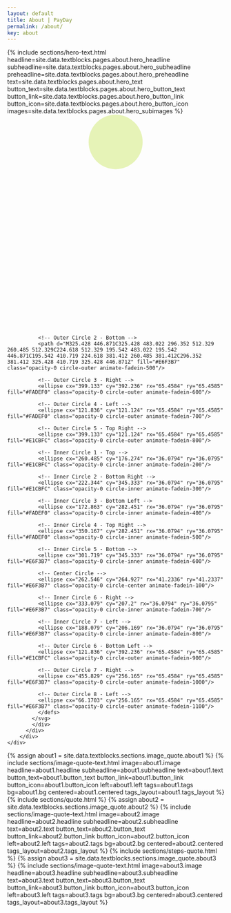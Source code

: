 ```yaml
---
layout: default
title: About | PayDay
permalink: /about/
key: about
---
```


<div class="px-4 pt-32 lg:pt-44">
  <div class="flex flex-col lg:flex-row items-center gap-8 max-w-7xl mx-auto h-full">
        <!-- Text Content -->
        {% include sections/hero-text.html 
          headline=site.data.textblocks.pages.about.hero_headline
          subheadline=site.data.textblocks.pages.about.hero_subheadline
          preheadline=site.data.textblocks.pages.about.hero_preheadline
          text=site.data.textblocks.pages.about.hero_text
          button_text=site.data.textblocks.pages.about.hero_button_text
          button_link=site.data.textblocks.pages.about.hero_button_link
          button_icon=site.data.textblocks.pages.about.hero_button_icon
          images=site.data.textblocks.pages.about.hero_subimages
          %}
        <!-- Image -->
        <div class="w-full h-full md:w-1/2 flex justify-end relative items-center">
          <div class="relative w-full flex-1 flex items-center justify-center">
            <!-- SVG with animated circles -->
            <div class="w-full max-w-md md:max-w-lg lg:max-w-xl">
            <svg class="w-full h-auto" width="522" height="513" viewBox="0 0 522 513" fill="none" xmlns="http://www.w3.org/2000/svg" xmlns:xlink="http://www.w3.org/1999/xlink">
              <!-- Outer Circle 1 - Top -->
              <ellipse cx="260.485" cy="65.4585" rx="64.9429" ry="65.4585" fill="#E6F3B7" class="opacity-0 circle-outer animate-fadein-400"/>
              
              <!-- Outer Circle 2 - Bottom -->
              <path d="M325.428 446.871C325.428 483.022 296.352 512.329 260.485 512.329C224.618 512.329 195.542 483.022 195.542 446.871C195.542 410.719 224.618 381.412 260.485 381.412C296.352 381.412 325.428 410.719 325.428 446.871Z" fill="#E6F3B7" class="opacity-0 circle-outer animate-fadein-500"/>
              
              <!-- Outer Circle 3 - Right -->
              <ellipse cx="399.133" cy="392.236" rx="65.4584" ry="65.4585" fill="#FADEF0" class="opacity-0 circle-outer animate-fadein-600"/>
              
              <!-- Outer Circle 4 - Left -->
              <ellipse cx="121.836" cy="121.124" rx="65.4584" ry="65.4585" fill="#FADEF0" class="opacity-0 circle-outer animate-fadein-700"/>
              
              <!-- Outer Circle 5 - Top Right -->
              <ellipse cx="399.133" cy="121.124" rx="65.4584" ry="65.4585" fill="#E1CBFC" class="opacity-0 circle-outer animate-fadein-800"/>
              
              <!-- Inner Circle 1 - Top -->
              <ellipse cx="260.485" cy="176.274" rx="36.0794" ry="36.0795" fill="#E1CBFC" class="opacity-0 circle-inner animate-fadein-200"/>
              
              <!-- Inner Circle 2 - Bottom Right -->
              <ellipse cx="222.344" cy="345.333" rx="36.0794" ry="36.0795" fill="#E1CBFC" class="opacity-0 circle-inner animate-fadein-300"/>
              
              <!-- Inner Circle 3 - Bottom Left -->
              <ellipse cx="172.863" cy="282.451" rx="36.0794" ry="36.0795" fill="#FADEF0" class="opacity-0 circle-inner animate-fadein-400"/>
              
              <!-- Inner Circle 4 - Top Right -->
              <ellipse cx="350.167" cy="282.451" rx="36.0794" ry="36.0795" fill="#FADEF0" class="opacity-0 circle-inner animate-fadein-500"/>
              
              <!-- Inner Circle 5 - Bottom -->
              <ellipse cx="301.719" cy="345.333" rx="36.0794" ry="36.0795" fill="#E6F3B7" class="opacity-0 circle-inner animate-fadein-600"/>
              
              <!-- Center Circle -->
              <ellipse cx="262.546" cy="264.927" rx="41.2336" ry="41.2337" fill="#E6F3B7" class="opacity-0 circle-center animate-fadein-100"/>
              
              <!-- Inner Circle 6 - Right -->
              <ellipse cx="333.079" cy="207.2" rx="36.0794" ry="36.0795" fill="#E6F3B7" class="opacity-0 circle-inner animate-fadein-700"/>
              
              <!-- Inner Circle 7 - Left -->
              <ellipse cx="188.079" cy="206.169" rx="36.0794" ry="36.0795" fill="#E6F3B7" class="opacity-0 circle-inner animate-fadein-800"/>
              
              <!-- Outer Circle 6 - Bottom Left -->
              <ellipse cx="121.836" cy="392.236" rx="65.4584" ry="65.4585" fill="#E1CBFC" class="opacity-0 circle-outer animate-fadein-900"/>
              
              <!-- Outer Circle 7 - Right -->
              <ellipse cx="455.829" cy="256.165" rx="65.4584" ry="65.4585" fill="#E6F3B7" class="opacity-0 circle-outer animate-fadein-1000"/>
              
              <!-- Outer Circle 8 - Left -->
              <ellipse cx="66.1703" cy="256.165" rx="65.4584" ry="65.4585" fill="#E6F3B7" class="opacity-0 circle-outer animate-fadein-1100"/>
              </defs>
            </svg> 
            </div>
          </div>
        </div>
    </div>
  </div>

  {% assign about1 = site.data.textblocks.sections.image_quote.about1 %}
  {% include sections/image-quote-text.html
    image=about1.image
    headline=about1.headline
    subheadline=about1.subheadline
    text=about1.text
    button_text=about1.button_text
    button_link=about1.button_link
    button_icon=about1.button_icon
    left=about1.left
    tags=about1.tags
    bg=about1.bg
    centered=about1.centered
    tags_layout=about1.tags_layout
  %}
  {% include sections/quote.html %}
  {% assign about2 = site.data.textblocks.sections.image_quote.about2 %}
  {% include sections/image-quote-text.html
    image=about2.image
    headline=about2.headline
    subheadline=about2.subheadline
    text=about2.text
    button_text=about2.button_text
    button_link=about2.button_link
    button_icon=about2.button_icon
    left=about2.left
    tags=about2.tags
    bg=about2.bg
    centered=about2.centered
    tags_layout=about2.tags_layout
  %}
  {% include sections/steps-quote.html %}
  {% assign about3 = site.data.textblocks.sections.image_quote.about3 %}
  {% include sections/image-quote-text.html
    image=about3.image
    headline=about3.headline
    subheadline=about3.subheadline
    text=about3.text
    button_text=about3.button_text
    button_link=about3.button_link
    button_icon=about3.button_icon
    left=about3.left
    tags=about3.tags
    bg=about3.bg
    centered=about3.centered
    tags_layout=about3.tags_layout
  %}